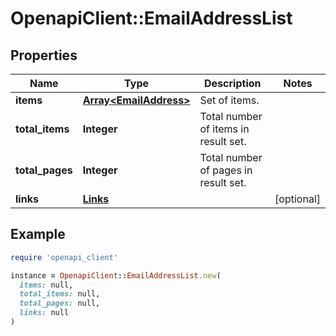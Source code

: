 # OpenapiClient::EmailAddressList

## Properties

| Name | Type | Description | Notes |
| ---- | ---- | ----------- | ----- |
| **items** | [**Array&lt;EmailAddress&gt;**](EmailAddress.md) | Set of items. |  |
| **total_items** | **Integer** | Total number of items in result set. |  |
| **total_pages** | **Integer** | Total number of pages in result set. |  |
| **links** | [**Links**](Links.md) |  | [optional] |

## Example

```ruby
require 'openapi_client'

instance = OpenapiClient::EmailAddressList.new(
  items: null,
  total_items: null,
  total_pages: null,
  links: null
)
```

